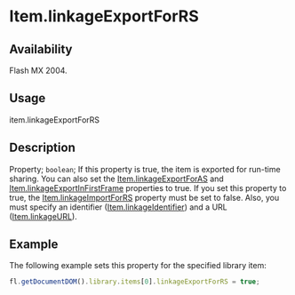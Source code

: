 # Item.linkageExportForRS

## Availability

Flash MX 2004.

## Usage

item.linkageExportForRS

## Description

Property; `boolean`; If this property is true, the item is exported for run-time sharing. You can also set the
[Item.linkageExportForAS](../Item_object/Item7.md) and [Item.linkageExportInFirstFrame](../Item_object/Item9.md) properties to true.
If you set this property to true, the [Item.linkageImportForRS](../Item_object/Item11.md) property must be set to false. Also, you must specify an identifier ([Item.linkageIdentifier](../Item_object/Item10.md)) and a URL ([Item.linkageURL](../Item_object/Item12.md)).

## Example

The following example sets this property for the specified library item:

```javascript
fl.getDocumentDOM().library.items[0].linkageExportForRS = true;
```
